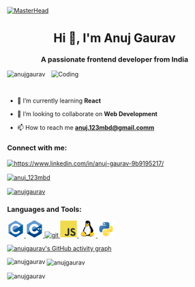 [![MasterHead](https://img.freepik.com/premium-vector/colorful-banner-with-hands-working-computer-different-electronic-gadgets-devices-symbols-programming-software-development-program-coding_198278-4192.jpg?w=1380)](https://github.com/amanyddv)

<h1 align="center">Hi 👋, I'm Anuj Gaurav</h1>
<h3 align="center">A passionate frontend developer from India</h3>
<img align="right" alt="Coding" width="400" src="https://cdn.dribbble.com/users/1162077/screenshots/3848914/programmer.gif">

<p align="left"> <img src="https://komarev.com/ghpvc/?username=anujgaurav&label=Profile%20views&color=0e75b6&style=flat" alt="anujgaurav" /> </p>

<p align="left"> <a href="https://twitter.com/AnujGaurav17" target="blank"><img src="https://img.shields.io/twitter/follow/?logo=twitter&style=for-the-badge" alt="" /></a> </p>

- 🌱 I’m currently learning **React**

- 👯 I’m looking to collaborate on **Web Development**

- 📫 How to reach me **anuj.123mbd@gmail.comm**


<h3 align="left">Connect with me:</h3>
<p align="left">
<a href="https://www.linkedin.com/in/anuj-gaurav-9b9195217/ " target="blank"><img align="center" src="https://raw.githubusercontent.com/rahuldkjain/github-profile-readme-generator/master/src/images/icons/Social/linked-in-alt.svg" alt=" https://www.linkedin.com/in/anuj-gaurav-9b9195217/" height="30" width="40" /></a>

<a href="https://www.hackerrank.com/anuj_123mbd" target="blank"><img align="center" src="https://raw.githubusercontent.com/rahuldkjain/github-profile-readme-generator/master/src/images/icons/Social/hackerrank.svg" alt="anuj_123mbd" height="30" width="40" /></a>
  

  
<a href="https://leetcode.com/anujgaurav/" target="blank"><img align="center" src="https://raw.githubusercontent.com/rahuldkjain/github-profile-readme-generator/master/src/images/icons/Social/leet-code.svg" alt="anujgaurav" height="30" width="40" /></a>
</p>

<h3 align="left">Languages and Tools:</h3>
<p align="left"> <a href="https://www.cprogramming.com/" target="_blank" rel="noreferrer"> <img src="https://raw.githubusercontent.com/devicons/devicon/master/icons/c/c-original.svg" alt="c" width="40" height="40"/> </a> <a href="https://www.w3schools.com/cpp/" target="_blank" rel="noreferrer"> <img src="https://raw.githubusercontent.com/devicons/devicon/master/icons/cplusplus/cplusplus-original.svg" alt="cplusplus" width="40" height="40"/> </a> <a href="https://git-scm.com/" target="_blank" rel="noreferrer"> <img src="https://www.vectorlogo.zone/logos/git-scm/git-scm-icon.svg" alt="git" width="40" height="40"/> </a> <a href="https://developer.mozilla.org/en-US/docs/Web/JavaScript" target="_blank" rel="noreferrer"> <img src="https://raw.githubusercontent.com/devicons/devicon/master/icons/javascript/javascript-original.svg" alt="javascript" width="40" height="40"/> </a> <a href="https://www.linux.org/" target="_blank" rel="noreferrer"> <img src="https://raw.githubusercontent.com/devicons/devicon/master/icons/linux/linux-original.svg" alt="linux" width="40" height="40"/> </a> <a href="https://www.python.org" target="_blank" rel="noreferrer"> <img src="https://raw.githubusercontent.com/devicons/devicon/master/icons/python/python-original.svg" alt="python" width="40" height="40"/> </a> </p>

[![ anujgaurav's GitHub activity graph](https://activity-graph.herokuapp.com/graph?username=anujgaurav&&theme=xcode)](https://github.com/anujgaurav)

<p><img align="left" src="https://github-readme-stats.vercel.app/api/top-langs?username=anujgaurav&show_icons=true&locale=en&layout=compact" alt="anujgaurav" /></p>











<p>&nbsp;<img align="center" src="https://github-readme-stats.vercel.app/api?username=anujgaurav&show_icons=true&locale=en" alt="anujgaurav" /></p>

<p><img align="center" src="https://github-readme-streak-stats.herokuapp.com/?user=anujgaurav&" alt="anujgaurav" /></p>
